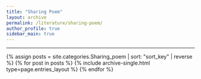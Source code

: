 ```yaml
---
title: "Sharing Poem"
layout: archive
permalink: /literature/sharing-poem/
author_profile: true
sidebar_main: true
---
```

***
{% assign posts = site.categories.Sharing_poem | sort: "sort_key" | reverse %}
{% for post in posts %} {% include archive-single.html type=page.entries_layout %} {% endfor %}
